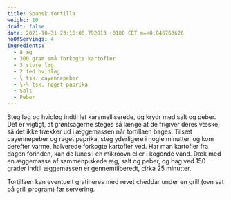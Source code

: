 ```yaml
---
title: Spansk tortilla
weight: 10
draft: false
date: 2021-10-31 23:15:06.792013 +0100 CET m=+0.046763626
noOfServings: 4
ingredients:
  - 8 æg
  - 300 gram små forkogte kartofler
  - 3 store løg
  - 2 fed hvidløg
  - ¼ tsk. cayennepeber
  - ¼-½ tsk. røget paprika
  - Salt
  - Peber
---
```




Steg løg og hvidløg indtil let karamelliserede, og krydr med salt og
peber. Det er vigtigt, at grøntsagerne steges så længe at de frigiver
deres væske, så det ikke trækker ud i æggemassen når tortillaen bages.
Tilsæt cayennepeber og røget paprika, steg yderligere i nogle minutter,
og kom derefter varme, halverede forkogte kartofler ved. Har man
kartofler fra dagen forinden, kan de lunes i en mikroovn eller i kogende
vand. Dæk med en æggemasse af sammenpiskede æg, salt og peber, og bag
ved 150 grader indtil æggemassen er gennemtilberedt, cirka 25 minutter.

Tortillaen kan eventuelt gratineres med revet cheddar under en grill
(ovn sat på grill program) før servering.


